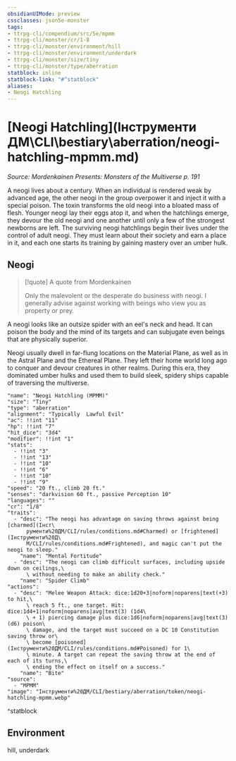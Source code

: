 ```yaml
---
obsidianUIMode: preview
cssclasses: json5e-monster
tags:
- ttrpg-cli/compendium/src/5e/mpmm
- ttrpg-cli/monster/cr/1-8
- ttrpg-cli/monster/environment/hill
- ttrpg-cli/monster/environment/underdark
- ttrpg-cli/monster/size/tiny
- ttrpg-cli/monster/type/aberration
statblock: inline
statblock-link: "#^statblock"
aliases:
- Neogi Hatchling
---
```

# [Neogi Hatchling](Інструменти ДМ\CLI\bestiary\aberration/neogi-hatchling-mpmm.md)
*Source: Mordenkainen Presents: Monsters of the Multiverse p. 191*  

A neogi lives about a century. When an individual is rendered weak by advanced age, the other neogi in the group overpower it and inject it with a special poison. The toxin transforms the old neogi into a bloated mass of flesh. Younger neogi lay their eggs atop it, and when the hatchlings emerge, they devour the old neogi and one another until only a few of the strongest newborns are left. The surviving neogi hatchlings begin their lives under the control of adult neogi. They must learn about their society and earn a place in it, and each one starts its training by gaining mastery over an umber hulk.

## Neogi

> [!quote] A quote from Mordenkainen  
> 
> Only the malevolent or the desperate do business with neogi. I generally advise against working with beings who view you as property or prey.

A neogi looks like an outsize spider with an eel's neck and head. It can poison the body and the mind of its targets and can subjugate even beings that are physically superior.

Neogi usually dwell in far-flung locations on the Material Plane, as well as in the Astral Plane and the Ethereal Plane. They left their home world long ago to conquer and devour creatures in other realms. During this era, they dominated umber hulks and used them to build sleek, spidery ships capable of traversing the multiverse.

```statblock
"name": "Neogi Hatchling (MPMM)"
"size": "Tiny"
"type": "aberration"
"alignment": "Typically  Lawful Evil"
"ac": !!int "11"
"hp": !!int "7"
"hit_dice": "3d4"
"modifier": !!int "1"
"stats":
  - !!int "3"
  - !!int "13"
  - !!int "10"
  - !!int "6"
  - !!int "10"
  - !!int "9"
"speed": "20 ft., climb 20 ft."
"senses": "darkvision 60 ft., passive Perception 10"
"languages": ""
"cr": "1/8"
"traits":
  - "desc": "The neogi has advantage on saving throws against being [charmed](Інст\
      рументи%20ДМ/CLI/rules/conditions.md#Charmed) or [frightened](Інструменти%20Д\
      М/CLI/rules/conditions.md#Frightened), and magic can't put the neogi to sleep."
    "name": "Mental Fortitude"
  - "desc": "The neogi can climb difficult surfaces, including upside down on ceilings,\
      \ without needing to make an ability check."
    "name": "Spider Climb"
"actions":
  - "desc": "Melee Weapon Attack: dice:1d20+3|noform|noparens|text(+3) to hit,\
      \ reach 5 ft., one target. Hit: dice:1d4+1|noform|noparens|avg|text(3) (1d4\
      \ + 1) piercing damage plus dice:1d6|noform|noparens|avg|text(3) (d6) poison\
      \ damage, and the target must succeed on a DC 10 Constitution saving throw or\
      \ become [poisoned](Інструменти%20ДМ/CLI/rules/conditions.md#Poisoned) for 1\
      \ minute. A target can repeat the saving throw at the end of each of its turns,\
      \ ending the effect on itself on a success."
    "name": "Bite"
"source":
  - "MPMM"
"image": "Інструменти%20ДМ/CLI/bestiary/aberration/token/neogi-hatchling-mpmm.webp"
```
^statblock

## Environment

hill, underdark